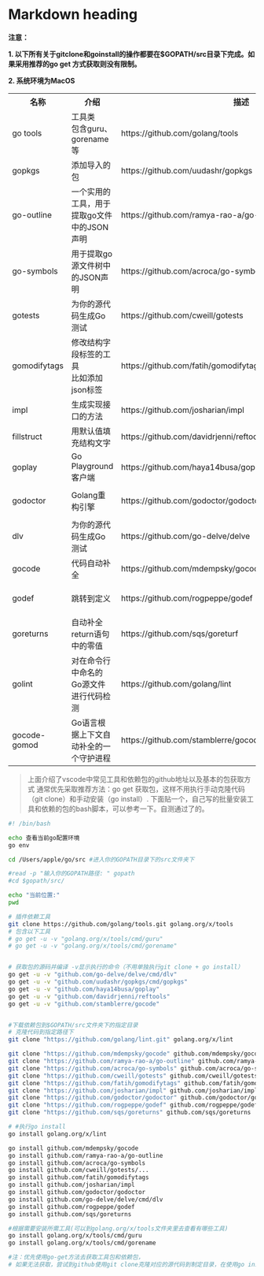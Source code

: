 # Markdown heading

**注意：**

  **1.  以下所有关于gitclone和goinstall的操作都要在$GOPATH/src目录下完成。如果采用推荐的go get 方式获取则没有限制。**

  **2.  系统环境为MacOS**

<table>
  <tr>
    <th>名称</th>
    <th>介绍</th>
    <th>描述</th>
    <th>获取方式</th>
  </tr>
  <tr>
    <td rowspan="2">go tools</td>
    <td rowspan="2">工具类 <br/>包含guru、gorename等</td>
    <td rowspan="2">https://github.com/golang/tools</td>
    <td>go get -u golang.org/x/tools/...</td>
  </tr>
  <tr>
    <td>git clone https://github.com/golang/tools.git golang.org/x/tools</td>
  </tr>
  <tr>
    <td>gopkgs</td>
    <td>添加导入的包</td>
    <td>https://github.com/uudashr/gopkgs</td>
    <td>go get -u github.com/uudashr/gopkgs/cmd/gopkgs</td>
  </tr>
  <tr>
    <td>go-outline</td>
    <td>一个实用的工具，用于提取go文件中的JSON声明</td>
    <td>https://github.com/ramya-rao-a/go-outline</td>
    <td>go get -u github.com/ramya-rao-a/go-outline</td>
  </tr>
  <tr>
    <td>go-symbols</td>
    <td>用于提取go源文件树中的JSON声明</td>
    <td>https://github.com/acroca/go-symbols</td>
    <td>go get -u github.com/newhook/go-symbols</td>
  </tr>
  <tr>
    <td>gotests</td>
    <td>为你的源代码生成Go测试</td>
    <td>https://github.com/cweill/gotests</td>
    <td>go get -u github.com/cweill/gotests/...</td>
  </tr>
  <tr>
    <td>gomodifytags</td>
    <td>修改结构字段标签的工具<br>比如添加json标签</td>
    <td>https://github.com/fatih/gomodifytags</td>
    <td>go get github.com/fatih/gomodifytags</td>
  </tr>
  <tr>
    <td>impl</td>
    <td>生成实现接口的方法</td>
    <td>https://github.com/josharian/impl</td>
    <td>go get -u github.com/josharian/impl</td>
  </tr>
  <tr>
    <td>fillstruct</td>
    <td>用默认值填充结构文字</td>
    <td>https://github.com/davidrjenni/reftools/tree/master/cmd/fillstruct</td>
    <td>go get -u github.com/davidrjenni/reftools/cmd/fillstruct</td>
  </tr>
  <tr>
    <td>goplay</td>
    <td>Go Playground客户端</td>
    <td>https://github.com/haya14busa/goplay</td>
    <td>go get -u github.com/haya14busa/goplay</td>
  </tr>
  <tr>
    <td>godoctor</td>
    <td>Golang重构引擎</td>
    <td>https://github.com/godoctor/godoctor</td>
    <td>git clone "https://github.com/godoctor/godoctor" github.com/godoctor/godoctor</td>
  </tr>
  <tr>
    <td>dlv</td>
    <td>为你的源代码生成Go测试</td>
    <td>https://github.com/go-delve/delve</td>
    <td>go get -u github.com/go-delve/delve/cmd/dlv <br>//MacOS</td>
  </tr>
  <tr>
    <td>gocode</td>
    <td>代码自动补全</td>
    <td>https://github.com/mdempsky/gocode</td>
    <td>go get -u github.com/mdempsky/gocode</td>
  </tr>
  <tr>
    <td>godef</td>
    <td>跳转到定义</td>
    <td>https://github.com/rogpeppe/godef</td>
    <td>git clone "https://github.com/rogpeppe/godef" github.com/rogpeppe/godef</td>
  </tr>
  <tr>
    <td>goreturns</td>
    <td>自动补全return语句中的零值</td>
    <td>https://github.com/sqs/goreturf</td>
    <td>go get -u github.com/sqs/goreturns</td>
  </tr>
  <tr>
    <td>golint</td>
    <td>对在命令行中命名的Go源文件进行代码检测</td>
    <td>https://github.com/golang/lint</td>
    <td>go get -u golang.org/x/lint/golint</td>
  </tr>
  <tr>
    <td>gocode-gomod</td>
    <td>Go语言根据上下文自动补全的一个守护进程</td>
    <td>https://github.com/stamblerre/gocode</td>
    <td>go get -u -v github.com/stamblerre/gocode</td>
  </tr>
</table>

>上面介绍了vscode中常见工具和依赖包的github地址以及基本的包获取方式
通常优先采取推荐方法：go get 获取包，这样不用执行手动克隆代码（git clone）和手动安装（go install）.
>下面贴一个，自己写的批量安装工具和依赖的包的bash脚本，可以参考一下。自测通过了的。

```bash
#! /bin/bash

echo 查看当前go配置环境
go env

cd /Users/apple/go/src #进入你的GOPATH目录下的src文件夹下

#read -p "输入你的GOPATH路径: " gopath
#cd $gopath/src/

echo "当前位置:" 
pwd

# 插件依赖工具
git clone https://github.com/golang/tools.git golang.org/x/tools
# 包含以下工具
# go get -u -v "golang.org/x/tools/cmd/guru"
# go get -u -v "golang.org/x/tools/cmd/gorename"


# 获取包的源码并编译 -v显示执行的命令（不用单独执行git clone + go install）
go get -u -v "github.com/go-delve/delve/cmd/dlv"
go get -u -v "github.com/uudashr/gopkgs/cmd/gopkgs"
go get -u -v "github.com/haya14busa/goplay"
go get -u -v "github.com/davidrjenni/reftools"
go get -u -v "github.com/stamblerre/gocode"


#下载依赖包到$GOPATH/src文件夹下的指定目录
# 克隆代码到指定路径下
git clone "https://github.com/golang/lint.git" golang.org/x/lint

git clone "https://github.com/mdempsky/gocode" github.com/mdempsky/gocode
git clone "https://github.com/ramya-rao-a/go-outline" github.com/ramya-rao-a/go-outline #go get 可以成功
git clone "https://github.com/acroca/go-symbols" github.com/acroca/go-symbols #go get 可以成功
git clone "https://github.com/cweill/gotests" github.com/cweill/gotests #go get 可以成功
git clone "https://github.com/fatih/gomodifytags" github.com/fatih/gomodifytags #go get 可以成功
git clone "https://github.com/josharian/impl" github.com/josharian/impl
git clone "https://github.com/godoctor/godoctor" github.com/godoctor/godoctor
git clone "https://github.com/rogpeppe/godef" github.com/rogpeppe/godef
git clone "https://github.com/sqs/goreturns" github.com/sqs/goreturns

# #执行go install
go install golang.org/x/lint

go install github.com/mdempsky/gocode
go install github.com/ramya-rao-a/go-outline
go install github.com/acroca/go-symbols
go install github.com/cweill/gotests/...
go install github.com/fatih/gomodifytags
go install github.com/josharian/impl
go install github.com/godoctor/godoctor
go install github.com/go-delve/delve/cmd/dlv
go install github.com/rogpeppe/godef
go install github.com/sqs/goreturns

#根据需要安装所需工具(可以到golang.org/x/tools文件夹里去查看有哪些工具)
go install golang.org/x/tools/cmd/guru
go install golang.org/x/tools/cmd/gorename

#注：优先使用go-get方法去获取工具包和依赖包，
# 如果无法获取，尝试到github使用git clone克隆对应的源代码到制定目录，在使用go install进行安装

```